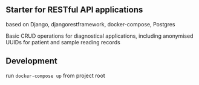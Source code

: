 ## Starter for RESTful API applications
based on Django, djangorestframework, docker-compose, Postgres

Basic CRUD operations for diagnostical applications, including anonymised UUIDs for patient and sample reading records


## Development
run `docker-compose up` from project root

